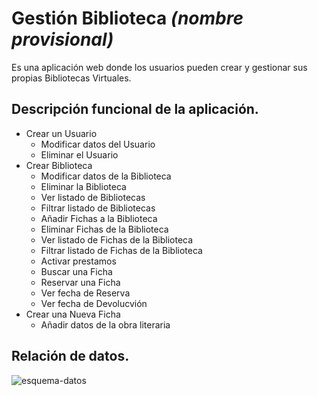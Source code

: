# Gestión Biblioteca *(nombre provisional)*
Es una aplicación web donde los usuarios pueden crear y gestionar sus propias Bibliotecas Virtuales.



## Descripción funcional de la aplicación.
- Crear un Usuario
    - Modificar datos del Usuario
    - Eliminar el Usuario
- Crear Biblioteca
    - Modificar datos de la Biblioteca
    - Eliminar la Biblioteca
    - Ver listado de Bibliotecas
    - Filtrar listado de Bibliotecas
    - Añadir Fichas a la Biblioteca
    - Eliminar Fichas de la Biblioteca
    - Ver listado de Fichas de la Biblioteca
    - Filtrar listado de Fichas de la Biblioteca
    - Activar prestamos
    - Buscar una Ficha
    - Reservar una Ficha
    - Ver fecha de Reserva
    - Ver fecha de Devolucvión
- Crear una Nueva Ficha
    - Añadir datos de la obra literaria


## Relación de datos.
![esquema-datos](https://user-images.githubusercontent.com/91878984/139833158-3215638d-7be0-4a2f-afa6-1ec504a0d505.png)
